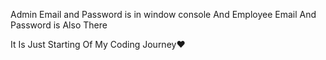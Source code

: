 Admin Email and Password is in window console And Employee Email And Password is Also There

It Is Just Starting Of My Coding Journey❤️
